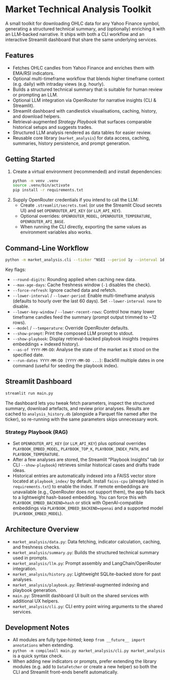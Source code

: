# Market Technical Analysis Toolkit

A small toolkit for downloading OHLC data for any Yahoo Finance symbol, generating a structured technical summary, and (optionally) enriching it with an LLM-backed narrative. It ships with both a CLI workflow and an interactive Streamlit dashboard that share the same underlying services.

## Features
- Fetches OHLC candles from Yahoo Finance and enriches them with EMA/RSI indicators.
- Optional multi-timeframe workflow that blends higher timeframe context (e.g. daily) with intraday views (e.g. hourly).
- Builds a structured technical summary that is suitable for human review or prompting an LLM.
- Optional LLM integration via OpenRouter for narrative insights (CLI & Streamlit).
- Streamlit dashboard with candlestick visualisations, caching, history, and download helpers.
- Retrieval-augmented *Strategy Playbook* that surfaces comparable historical setups and suggests trades.
- Structured LLM analysis rendered as data tables for easier review.
- Reusable core library (`market_analysis`) for data access, caching, summaries, history persistence, and prompt generation.

## Getting Started
1. Create a virtual environment (recommended) and install dependencies:
   ```bash
   python -m venv .venv
   source .venv/bin/activate
   pip install -r requirements.txt
   ```
2. Supply OpenRouter credentials if you intend to call the LLM:
   - Create `.streamlit/secrets.toml` (or use the Streamlit Cloud secrets UI) and set `OPENROUTER_API_KEY` (or `LLM_API_KEY`).
   - Optional overrides: `OPENROUTER_MODEL`, `OPENROUTER_TEMPERATURE`, `OPENROUTER_API_BASE`.
   - When running the CLI directly, exporting the same values as environment variables also works.

## Command-Line Workflow
```bash
python -m market_analysis.cli --ticker ^NSEI --period 1y --interval 1d --summary-only
```
Key flags:
- `--round-digits`: Rounding applied when caching new data.
- `--max-age-days`: Cache freshness window (`-1` disables the check).
- `--force-refresh`: Ignore cached data and refetch.
- `--lower-interval` / `--lower-period`: Enable multi-timeframe analysis (defaults to hourly over the last 60 days). Set `--lower-interval none` to disable.
- `--lower-key-window` / `--lower-recent-rows`: Control how many lower timeframe candles feed the summary (prompt output trimmed to ~12 rows).
- `--model` / `--temperature`: Override OpenRouter defaults.
- `--show-prompt`: Print the composed LLM prompt to stdout.
- `--show-playbook`: Display retrieval-backed playbook insights (requires embeddings + indexed history).
- `--as-of YYYY-MM-DD`: Analyse the state of the market as it stood on the specified date.
- `--run-dates YYYY-MM-DD [YYYY-MM-DD ...]`: Backfill multiple dates in one command (useful for seeding the playbook index).

## Streamlit Dashboard
```bash
streamlit run main.py
```
The dashboard lets you tweak fetch parameters, inspect the structured summary, download artefacts, and review prior analyses. Results are cached to `analysis_history.db` (alongside a Parquet file named after the ticker), so re-running with the same parameters skips unnecessary work.

### Strategy Playbook (RAG)
- Set `OPENROUTER_API_KEY` (or `LLM_API_KEY`) plus optional overrides `PLAYBOOK_EMBED_MODEL`, `PLAYBOOK_TOP_K`, `PLAYBOOK_INDEX_PATH`, and `PLAYBOOK_TEMPERATURE`.
- After a few analyses are stored, the Streamlit “Playbook Insights” tab (or CLI `--show-playbook`) retrieves similar historical cases and drafts trade ideas.
- Historical entries are automatically indexed into a FAISS vector store located at `playbook_index/` by default. Install `faiss-cpu` (already listed in `requirements.txt`) to enable the index. If remote embeddings are unavailable (e.g., OpenRouter does not support them), the app falls back to a lightweight hash-based embedding. You can force this with `PLAYBOOK_EMBED_BACKEND=hash` or stick with OpenAI-compatible embeddings via `PLAYBOOK_EMBED_BACKEND=openai` and a supported model (`PLAYBOOK_EMBED_MODEL`).

## Architecture Overview
- `market_analysis/data.py`: Data fetching, indicator calculation, caching, and freshness checks.
- `market_analysis/summary.py`: Builds the structured technical summary used in prompts.
- `market_analysis/llm.py`: Prompt assembly and LangChain/OpenRouter integration.
- `market_analysis/history.py`: Lightweight SQLite-backed store for past analyses.
- `market_analysis/playbook.py`: Retrieval-augmented indexing and playbook generation.
- `main.py`: Streamlit dashboard UI built on the shared services with additional UX helpers.
- `market_analysis/cli.py`: CLI entry point wiring arguments to the shared services.

## Development Notes
- All modules are fully type-hinted; keep `from __future__ import annotations` when extending.
- `python -m compileall main.py market_analysis/cli.py market_analysis` is a quick syntax check.
- When adding new indicators or prompts, prefer extending the library modules (e.g. add to `DataFetcher` or create a new helper) so both the CLI and Streamlit front-ends benefit automatically.
